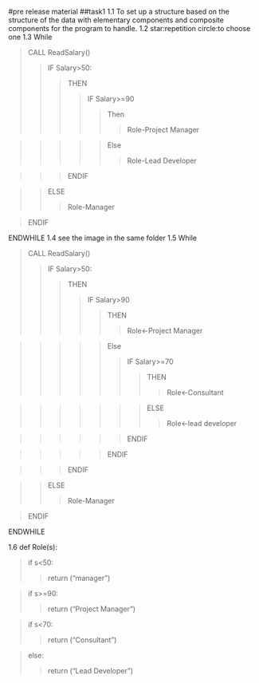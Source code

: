 #pre release material
##task1
1.1
To set up a structure based on the structure of the data with elementary components and composite components for the program to handle.
1.2
star:repetition
circle:to choose one
1.3
While 
>CALL ReadSalary()
>>IF Salary>50:
>>>THEN
>>>>IF Salary>=90
>>>>>Then
>>>>>>Role-Project Manager
              
>>>>>Else
>>>>>>Role-Lead Developer
       
>>>ENDIF

>>ELSE
>>>Role-Manager

>ENDIF

ENDWHILE
1.4
see the image in the same folder
1.5
While 
>CALL ReadSalary()
>>IF Salary>50:
>>>THEN
>>>>IF Salary>90
>>>>>THEN
>>>>>>Role<-Project Manager
              
>>>>>Else
>>>>>>IF Salary>=70
>>>>>>>THEN 
>>>>>>>>Role<-Consultant

>>>>>>>ELSE
>>>>>>>>Role<-lead developer

>>>>>>ENDIF    

>>>>>ENDIF   

>>>ENDIF

>>ELSE
>>>Role-Manager

>ENDIF

ENDWHILE

1.6
def Role(s):
>if s<50:
>>return (“manager”)

>if s>=90:>>return (“Project Manager”)    
>if s<70:>>return (“Consultant”)    
>else:>>return (“Lead Developer”)

